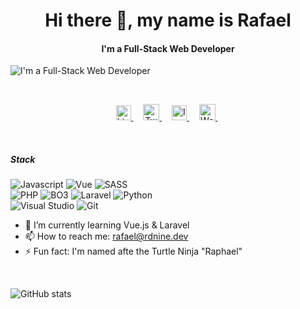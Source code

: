 <h1 align="center">Hi there 👋, my name is Rafael</h1>
<h4 align="center"> I'm a Full-Stack Web Developer</h4>

![I'm a Full-Stack Web Developer](https://media-exp1.licdn.com/dms/image/C4D16AQGKUJyXcunk6w/profile-displaybackgroundimage-shrink_350_1400/0?e=1601510400&v=beta&t=ta7yi8INd8XCFMMpg9v4FPYt_gGyRhiVPkgbkIqLGD8)

<br/>
<p align="center">
  <a href="https://www.linkedin.com/in/rdnine" target="_blank">
    <img alt="Linkedin" width="24px" src="https://cdn.jsdelivr.net/npm/simple-icons@3.0.1/icons/linkedin.svg" />
  </a> &nbsp; &nbsp;
  <a href="https://twitter.com/rdninek" target="_blank">
    <img alt="Twitter" width="26px" src="https://cdn.jsdelivr.net/npm/simple-icons@3.0.1/icons/twitter.svg" />
  </a> &nbsp; &nbsp;
  <a href="https://instagram.com/rdnine.dev" target="_blank">
    <img  alt="Instagram" width="24px" src="https://cdn.jsdelivr.net/npm/simple-icons@3.0.1/icons/instagram.svg" />
  </a> &nbsp; &nbsp;
  <a href="https://rdnine.dev" target="_blank">
    <img alt="Website" width="26px" src="https://cdn.jsdelivr.net/npm/simple-icons@3.0.1/icons/icloud.svg" />
  </a> &nbsp;
</p>
<br/>

##### Stack
![Javascript](https://img.shields.io/badge/-JavaScript-black?style=for-the-badge&logo=javascript)
![Vue](https://img.shields.io/badge/-Vue-41b883?style=for-the-badge&logo=javascript&logoColor=35495e)
![SASS](https://img.shields.io/badge/-Sass-f8f9fa?style=for-the-badge&logo=sass&color=bf4080)
<br>
![PHP](https://img.shields.io/badge/-PHP-blue?style=for-the-badge&logo=php&logoColor=white)
![BO3](https://img.shields.io/badge/-BO3-37c8ab?style=for-the-badge&logo=php&logoColor=white)
![Laravel](https://img.shields.io/badge/-Laravel-ff2d20?style=for-the-badge&logo=laravel&logoColor=white)
![Python](https://img.shields.io/badge/-Python-1e2933?style=for-the-badge&logo=python&logoColor=ffe15f)
<br>
![Visual Studio](https://img.shields.io/badge/-Visual_Studio-5C2D91?style=for-the-badge&logo=visual-studio)
![Git](https://img.shields.io/badge/-Git-black?style=for-the-badge&logo=git)
<br/>

- 🌱 I’m currently learning Vue.js & Laravel 
- 📫 How to reach me: rafael@rdnine.dev 
- ⚡ Fun fact: I'm named afte the Turtle Ninja "Raphael"
<br/>

![GitHub stats](https://github-readme-stats.vercel.app/api?username=rdnine&show_icons=true&icon_color=79ff97&text_color=9f9f9f&bg_color=151515)  

